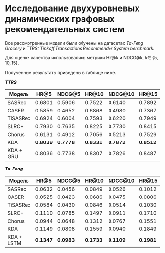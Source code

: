 # Исследование двухуровневых динамических графовых рекомендательных систем

Все рассмотренные модели были обучены на датасетах _Ta-Feng Grocery_ и _TTRS: Tinkoff Transactions Recommender System benchmark._

Для оценки качества использовались метрики HR@k и NDCG@k, $k \in$ {$5, 10, 15$}.

Полученные результаты приведены в таблице ниже.

_**TTRS**_

Модель | HR@5 | NDCG@5 | HR@10 | NDCG@10 | HR@15 | NDCG@15
--- | --- | --- | --- |--- |--- |--- 
SASRec | 0.6801 | 0.5906 | 0.7522 | 0.6140 | 0.7892 | 0.6238
CASER | 0.5859 | 0.4652 | 0.6868 | 0.4980 | 0.7367 |  0.5112
TiSASRec | 0.6924 | 0.6004 | 0.7593 | 0.6220 | 0.7949 |  0.6314
SLRC+ | 0.7930 | 0.7635 | 0.8225 | 0.7730 | 0.8415 | 0.7781
Chorus | 0.6131 | 0.4912 | 0.7056 | 0.5213 | 0.7529 |  0.5339
KDA  | **0.8039** | **0.7778** | **0.8331** | **0.7872** | **0.8512** |  **0.7920**
KDA + GRU | 0.8036 | 0.7738 | 0.8307 | 0.7826 | 0.8487 |  0.7873

_**Ta-Feng**_

Модель | HR@5 | NDCG@5 | HR@10 | NDCG@10 | HR@15 | NDCG@15
--- | --- | --- | --- |--- |--- |--- 
SASRec | 0.0632 | 0.0456 | 0.0849 | 0.0526 | 0.1012 | 0.0569
CASER | 0.0525 | 0.0423 | 0.0686 | 0.0475 | 0.0806 |  0.0507
TiSASRec | 0.0584 | 0.0430 | 0.0846 | 0.0514 | 0.1030 |  0.0562
SLRC+ | 0.1110 | 0.0785 | 0.1497 | 0.0911 | 0.1710 |  0.0967
Chorus | 0.0944 | 0.0648 | 0.1312 | 0.0767 | 0.1551 |  0.0830
KDA  | 0.1149 | 0.0808 | 0.1559 | 0.0940 | 0.1849 |  0.1016
KDA + LSTM | **0.1347** | **0.0983** | **0.1733** | **0.1109** | **0.1981** | **0.1174**
